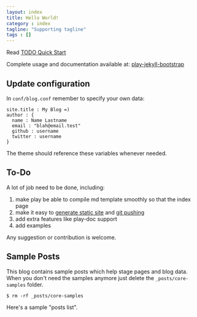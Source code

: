 ```yaml
---
layout: index
title: Hello World!
category : index
tagline: "Supporting tagline"
tags : []
---
```


Read [TODO Quick Start]()

Complete usage and documentation available at: [play-jekyll-bootstrap](https://github.com/jasonqu/play-jekyll-bootstrap)

## Update configuration

In `conf/blog.conf` remember to specify your own data:

    site.title : My Blog =)
    author : {
      name : Name Lastname
      email : "blah@email.test"
      github : username
      twitter : username
    }

The theme should reference these variables whenever needed.

## To-Do

A lot of job need to be done, including:

1. make play be able to compile md template smoothly so that the index page
2. make it easy to [generate static site](https://github.com/sbt/sbt-site) and [git pushing](http://github.com/sbt/sbt-ghpages)
3. add extra features like play-doc support
4. add examples

Any suggestion or contribution is welcome.

## Sample Posts

This blog contains sample posts which help stage pages and blog data.
When you don't need the samples anymore just delete the `_posts/core-samples` folder.

    $ rm -rf _posts/core-samples

Here's a sample "posts list".